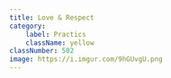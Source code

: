 ```yaml
---
title: Love & Respect
category:
    label: Practics
    className: yellow
classNumber: 502
image: https://i.imgur.com/9hGUvgU.png
---
```


